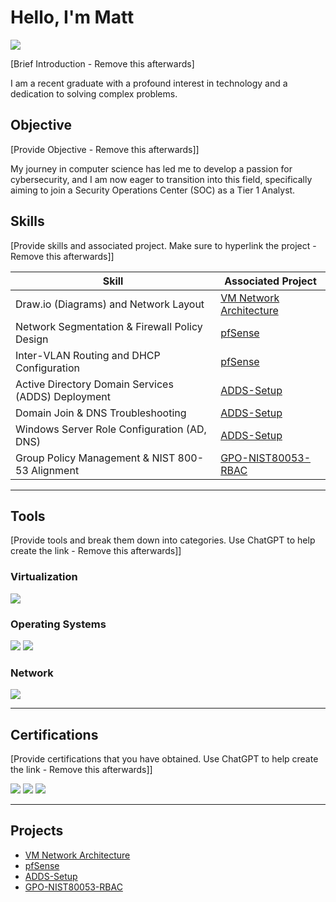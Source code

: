 # Hello, I'm Matt
<a href="https://www.linkedin.com/in/matt-starega/"><img src="https://img.shields.io/badge/-LinkedIn-0072b1?&style=for-the-badge&logo=linkedin&logoColor=white" /></a>

[Brief Introduction - Remove this afterwards]

I am a recent graduate with a profound interest in technology and a dedication to solving complex problems.

## Objective
[Provide Objective - Remove this afterwards]]

My journey in computer science has led me to develop a passion for cybersecurity, and I am now eager to transition into this field, specifically aiming to join a Security Operations Center (SOC) as a Tier 1 Analyst.

## Skills
[Provide skills and associated project. Make sure to hyperlink the project - Remove this afterwards]]

| Skill                                         | Associated Project         |
|-----------------------------------------------|----------------------------|
| Draw.io (Diagrams) and Network Layout         | <a href="https://github.com/mstarLabs/VM-Network-Architecture">VM Network Architecture</a>|
| Network Segmentation & Firewall Policy Design | <a href="https://github.com/mstarLabs/pfSense">pfSense</a> |
| Inter-VLAN Routing and DHCP Configuration     | <a href="https://github.com/mstarLabs/pfSense">pfSense</a> |
| Active Directory Domain Services (ADDS) Deployment | <a href="https://github.com/mstarLabs/ADDS-Setup/tree/main">ADDS-Setup</a> |
| Domain Join & DNS Troubleshooting | <a href="https://github.com/mstarLabs/ADDS-Setup/tree/main">ADDS-Setup</a> |
| Windows Server Role Configuration (AD, DNS) | <a href="https://github.com/mstarLabs/ADDS-Setup/tree/main">ADDS-Setup</a> |
| Group Policy Management & NIST 800-53 Alignment | <a href="https://github.com/mstarLabs/GPO-NIST80053-RBAC/tree/main">GPO-NIST80053-RBAC</a> |

---

## Tools
[Provide tools and break them down into categories. Use ChatGPT to help create the link - Remove this afterwards]]

### Virtualization
<div>
    <img src="https://img.shields.io/badge/-VirtualBox-183A61?&style=for-the-badge&logo=virtualbox&logoColor=white" />
</div>

### Operating Systems
<div>
    <img src="https://img.shields.io/badge/-Windows%20Server%202019-0078D6?style=for-the-badge&logo=windows&logoColor=white" />
    <img src="https://img.shields.io/badge/-Windows%2010-0078D6?style=for-the-badge&logo=windows&logoColor=white" />
</div>

### Network
<div>
    <img src="https://img.shields.io/badge/-pfSense-22314E?&style=for-the-badge&logo=pfSense&logoColor=white" />
</div>

---

## Certifications
[Provide certifications that you have obtained. Use ChatGPT to help create the link - Remove this afterwards]]
<div>
    <img src="https://img.shields.io/badge/-A%2B-4D4D4D?&style=for-the-badge&logo=CompTIA&logoColor=white" />
    <img src="https://img.shields.io/badge/-Network%2B-007ACC?&style=for-the-badge&logo=CompTIA&logoColor=white" />
    <img src="https://img.shields.io/badge/-Security%2B-FF0000?&style=for-the-badge&logo=CompTIA&logoColor=white" />
</div>


---

## Projects
- <a href="https://github.com/mstarLabs/VM-Network-Architecture">VM Network Architecture</a>
- <a href="https://github.com/mstarLabs/pfSense">pfSense</a>
- <a href="https://github.com/mstarLabs/ADDS-Setup/tree/main">ADDS-Setup</a>
- <a href="https://github.com/mstarLabs/GPO-NIST80053-RBAC/tree/main">GPO-NIST80053-RBAC</a>

